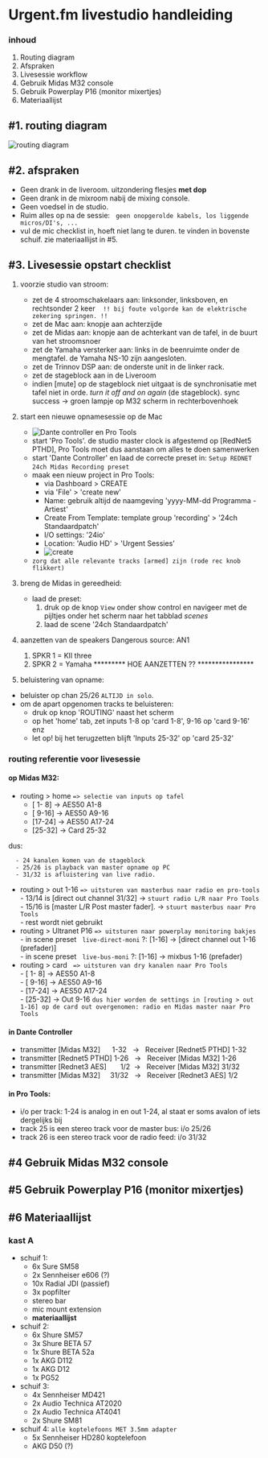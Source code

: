 # Urgent.fm livestudio handleiding
### inhoud
1. Routing diagram
1. Afspraken
1. Livesessie workflow
1. Gebruik Midas M32 console
1. Gebruik Powerplay P16 (monitor mixertjes)
1. Materiaallijst 

## #1. routing diagram

![routing diagram](https://i.imgur.com/eD0j5Xl.png "Algemeen routing diagram")

## #2. afspraken

- Geen drank in de liveroom. uitzondering flesjes **met dop**
- Geen drank in de mixroom nabij de mixing console.
- Geen voedsel in de studio.
- Ruim alles op na de sessie: &nbsp;&nbsp;`geen onopgerolde kabels, los liggende micros/DI's, ...`
- vul de mic checklist in, hoeft niet lang te duren. te vinden in bovenste schuif. zie materiaallijst in #5.

## #3. Livesessie opstart checklist

1. voorzie studio van stroom:
    * zet de 4 stroomschakelaars aan: linksonder, linksboven, en rechtsonder 2 keer
&nbsp;&nbsp; `!! bij foute volgorde kan de elektrische zekering springen. !!`
    * zet de Mac aan: knopje aan achterzijde
    * zet de Midas aan: knopje aan de achterkant van de tafel, in de buurt van het stroomsnoer
    * zet de Yamaha versterker aan: links in de beenruimte onder de mengtafel. de Yamaha NS-10 zijn aangesloten.
    * zet de Trinnov DSP aan: de onderste unit in de linker rack.
    * zet de stageblock aan in de Liveroom
    * indien [mute] op de stageblock niet uitgaat is de synchronisatie met tafel niet in orde. *turn it off and on again* (de stageblock). sync success -> groen lampje op M32 scherm in rechterbovenhoek
    
1. start een nieuwe opnamesessie op de Mac
    - ![Dante controller en Pro Tools](https://i.imgur.com/bBmiiyB.png "Dante controller Pro Tools")
    - start 'Pro Tools'. de studio master clock is afgestemd op [RedNet5 PTHD], Pro Tools moet dus aanstaan om alles te doen samenwerken
    - start 'Dante Controller' en laad de correcte preset in: `Setup REDNET` `24ch Midas Recording preset`
    - maak een nieuw project in Pro Tools:
      * via Dashboard > CREATE
      * via 'File' > 'create new'
      * Name: gebruik altijd de naamgeving 'yyyy-MM-dd Programma - Artiest'
      * Create From Template: template group 'recording' > '24ch Standaardpatch'
      * I/O settings: '24io'
      * Location: 'Audio HD' > 'Urgent Sessies' 
      * ![create](https://i.imgur.com/0bTv1S7.png "create new project")
    - `zorg dat alle relevante tracks [armed] zijn (rode rec knob flikkert)`
1. breng de Midas in gereedheid:
    - laad de preset: 
      1. druk op de knop `View` onder show control en navigeer met de pijltjes onder het scherm naar het tabblad *scenes*
      1. laad de scene '24ch Standaardpatch'
1. aanzetten van de speakers
    Dangerous source: AN1
    1. SPKR 1 = KII three
    1. SPKR 2 = Yamaha ********* HOE AANZETTEN ?? ****************
1. beluistering van opname:
  - beluister op chan 25/26 `ALTIJD in solo`.
  - om de apart opgenomen tracks te beluisteren: 
    - druk op knop 'ROUTING' naast het scherm
    - op het 'home' tab, zet inputs 1-8 op 'card 1-8', 9-16 op 'card 9-16' enz
    - let op! bij het terugzetten blijft 'Inputs 25-32' op 'card 25-32'
        
### routing referentie voor livesessie

#### op Midas M32:

  - routing > home `=> selectie van inputs op tafel`
    - [ 1- 8] -> AES50 A1-8
    - [ 9-16] -> AES50 A9-16
    - [17-24] -> AES50 A17-24
    - [25-32] -> Card 25-32

dus:

      - 24 kanalen komen van de stageblock
      - 25/26 is playback van master opname op PC
      - 31/32 is afluistering van live radio.
  - routing > out 1-16 `=> uitsturen van masterbus naar radio en pro-tools`  
        - 13/14 is [direct out channel 31/32] -> `stuurt radio L/R naar Pro Tools`  
        - 15/16 is [master L/R Post master fader]. -> `stuurt masterbus naar Pro Tools`    
        - rest wordt niet gebruikt
  - routing > Ultranet P16 `=> uitsturen naar powerplay monitoring bakjes`  
        - in scene preset  &nbsp;&nbsp;`live-direct-moni` ?: [1-16] -> [direct channel out 1-16 (prefader)]  
        - in scene preset  &nbsp;&nbsp;`live-bus-moni` ?: [1-16] -> mixbus 1-16 (prefader)  
  - routing > card &nbsp;&nbsp;`=> uitsturen van dry kanalen naar Pro Tools`  
        - [ 1- 8] -> AES50 A1-8  
        - [ 9-16] -> AES50 A9-16  
        - [17-24] -> AES50 A17-24  
        - [25-32] -> Out 9-16 `dus hier worden de settings in [routing > out 1-16] op de card out overgenomen: radio en Midas master naar Pro Tools`
#### in Dante Controller

- transmitter [Midas M32] &nbsp;&nbsp;&nbsp;&nbsp; 1-32 &nbsp; -> &nbsp; Receiver [Rednet5 PTHD] 1-32
- transmitter [Rednet5 PTHD]                       1-26 &nbsp; -> &nbsp; Receiver [Midas M32] 1-26
- transmitter [Rednet3 AES] &nbsp;&nbsp;&nbsp;&nbsp;&nbsp; 1/2 &nbsp;-> &nbsp; Receiver [Midas M32] 31/32
- transmitter [Midas M32] &nbsp; &nbsp;&nbsp;31/32 &nbsp; -> &nbsp; Receiver [Rednet3 AES] 1/2

#### in Pro Tools:

- i/o per track: 1-24 is analog in en out 1-24, al staat er soms avalon of iets dergelijks bij
- track 25 is een stereo track voor de master bus: i/o 25/26
- track 26 is een stereo track voor de radio feed: i/o 31/32

## #4 Gebruik Midas M32 console
## #5 Gebruik Powerplay P16 (monitor mixertjes)

## #6 Materiaallijst

### kast A

- schuif 1:
  - 6x Sure SM58
  - 2x Sennheiser e606 (?)
  - 10x Radial JDI (passief)
  - 3x popfilter
  - stereo bar
  - mic mount extension
  - **materiaallijst**
- schuif 2:
  - 6x Shure SM57
  - 3x Shure BETA 57
  - 1x Shure BETA 52a
  - 1x AKG D112
  - 1x AKG D12
  - 1x PG52
- schuif 3:
  - 4x Sennheiser MD421
  - 2x Audio Technica AT2020
  - 2x Audio Technica AT4041
  - 2x Shure SM81
- schuif 4: `alle koptelefoons MET 3.5mm adapter`
  - 5x Sennheiser HD280 koptelefoon
  - AKG D50 (?)